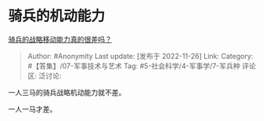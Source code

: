 # 骑兵的机动能力
[骑兵的战略移动能力真的很差吗？](https://www.zhihu.com/question/568159220/answer/2775838082)

> Author: #Anonymity
> Last update: [发布于 2022-11-26]
> Link:
> Category: #【答集】/07-军事技术与艺术
> Tag: #5-社会科学/4-军事学/7-军兵种
> 评论区:
> 泛讨论:

一人三马的骑兵战略机动能力就不差。

一人一马才差。
